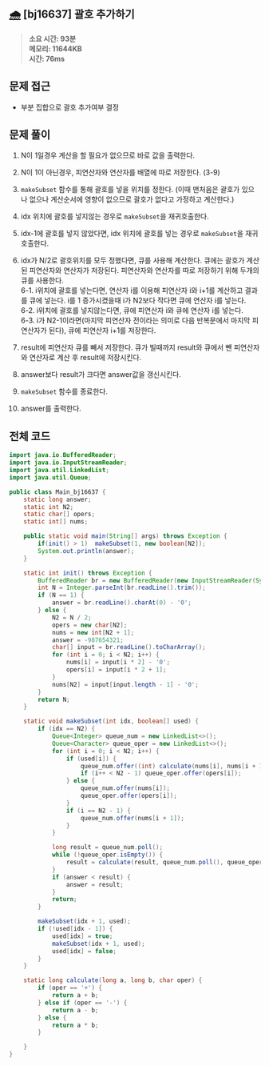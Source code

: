 ## [🌧](https://www.acmicpc.net/problem/16637) [bj16637] 괄호 추가하기

> **소요 시간: 93분<br>
> 메모리: 11644KB<br>
> 시간: 76ms**

## 문제 접근

- 부분 집합으로 괄호 추가여부 결정

## 문제 풀이

1. N이 1일경우 계산을 할 필요가 없으므로 바로 값을 출력한다.

2. N이 1이 아닌경우, 피연산자와 연산자를 배열에 따로 저장한다. (3-9)

3. `makeSubset` 함수를 통해 괄호를 넣을 위치를 정한다. (이때 맨처음은 괄호가 있으나 없으나 계산순서에 영향이 없으므로 괄호가 없다고 가정하고 계산한다.)

4. idx 위치에 괄호를 넣지않는 경우로 `makeSubset`을 재귀호출한다.

5. idx-1에 괄호를 넣지 않았다면, idx 위치에 괄호를 넣는 경우로 `makeSubset`을 재귀호출한다.

6. idx가 N/2로 괄호위치를 모두 정했다면, 큐를 사용해 계산한다. 큐에는 괄호가 계산된 피연산자와 연산자가 저장된다. 피연산자와 연산자를 따로 저장하기 위해 두개의 큐를 사용한다.<br>
   6-1. i위치에 괄호를 넣는다면, 연산자 i를 이용해 피연산자 i와 i+1를 계산하고 결과를 큐에 넣는다. i를 1 증가시켰을때 i가 N2보다 작다면 큐에 연산자 i를 넣는다.<br>
   6-2. i위치에 괄호를 넣지않는다면, 큐에 피연산자 i와 큐에 연산자 i를 넣는다.<br>
   6-3. i가 N2-1이라면(마지막 피연산자 전이라는 의미로 다음 반복문에서 마지막 피연산자가 된다), 큐에 피연산자 i+1를 저장한다.<br>

7. result에 피연산자 큐를 빼서 저장한다. 큐가 빌때까지 result와 큐에서 뺀 피연산자와 연산자로 계산 후 result에 저장시킨다.

8. answer보다 result가 크다면 answer값을 갱신시킨다.

9. `makeSubset` 함수를 종료한다.

10. answer를 출력한다.

## 전체 코드

```java
import java.io.BufferedReader;
import java.io.InputStreamReader;
import java.util.LinkedList;
import java.util.Queue;

public class Main_bj16637 {
    static long answer;
    static int N2;
    static char[] opers;
    static int[] nums;

    public static void main(String[] args) throws Exception {
        if(init() > 1)  makeSubset(1, new boolean[N2]);
        System.out.println(answer);
    }

    static int init() throws Exception {
        BufferedReader br = new BufferedReader(new InputStreamReader(System.in));
        int N = Integer.parseInt(br.readLine().trim());
        if (N == 1) {
            answer = br.readLine().charAt(0) - '0';
        } else {
            N2 = N / 2;
            opers = new char[N2];
            nums = new int[N2 + 1];
            answer = -987654321;
            char[] input = br.readLine().toCharArray();
            for (int i = 0; i < N2; i++) {
                nums[i] = input[i * 2] - '0';
                opers[i] = input[i * 2 + 1];
            }
            nums[N2] = input[input.length - 1] - '0';
        }
        return N;
    }

    static void makeSubset(int idx, boolean[] used) {
        if (idx == N2) {
            Queue<Integer> queue_num = new LinkedList<>();
            Queue<Character> queue_oper = new LinkedList<>();
            for (int i = 0; i < N2; i++) {
                if (used[i]) {
                    queue_num.offer((int) calculate(nums[i], nums[i + 1], opers[i]));
                    if (i++ < N2 - 1) queue_oper.offer(opers[i]);
                } else {
                    queue_num.offer(nums[i]);
                    queue_oper.offer(opers[i]);
                }
                if (i == N2 - 1) {
                    queue_num.offer(nums[i + 1]);
                }
            }

            long result = queue_num.poll();
            while (!queue_oper.isEmpty()) {
                result = calculate(result, queue_num.poll(), queue_oper.poll());
            }
            if (answer < result) {
                answer = result;
            }
            return;
        }

        makeSubset(idx + 1, used);
        if (!used[idx - 1]) {
            used[idx] = true;
            makeSubset(idx + 1, used);
            used[idx] = false;
        }
    }

    static long calculate(long a, long b, char oper) {
        if (oper == '+') {
            return a + b;
        } else if (oper == '-') {
            return a - b;
        } else {
            return a * b;
        }

    }
}
```
